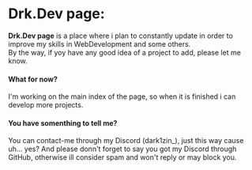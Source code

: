 <h1>Drk.Dev page:</h1>
<strong>Drk.Dev page</strong> is a place where i plan to constantly update in order to improve my skills in WebDevelopment and some others.<br>
By the way, if yoy have any good idea of a project to add, please let me know.

<h4>What for now?</h4>
I'm working on the main index of the page, so when it is finished i can develop more projects.

<h4>You have somenthing to tell me?</h4>
You can contact-me through my Discord (dark1zin_), just this way cause uh... yes?
And please donn't forget to say you got my Discord through GitHub, otherwise ill consider spam and won't reply or may block you.

